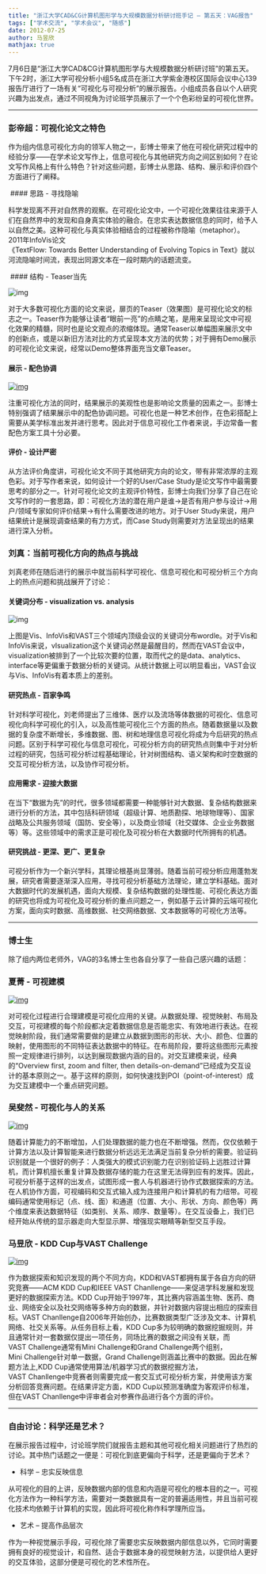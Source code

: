 ```yaml
---
title: "浙江大学CAD&CG计算机图形学与大规模数据分析研讨班手记 – 第五天：VAG报告"
tags: ["学术交流", "学术会议", "随感"]
date: 2012-07-25
author: 马昱欣      
mathjax: true
---
```


7月6日是“浙江大学CAD&CG计算机图形学与大规模数据分析研讨班”的第五天。下午2时，浙江大学可视分析小组5名成员在浙江大学紫金港校区国际会议中心139报告厅进行了一场有关“可视化与可视分析”的展示报告。小组成员各自以个人研究兴趣为出发点，通过不同视角为讨论班学员展示了一个个色彩纷呈的可视化世界。

------

### 彭帝超：可视化论文之特色

作为组内信息可视化方向的领军人物之一，彭博士带来了他在可视化研究过程中的经验分享——在学术论文写作上，信息可视化与其他研究方向之间区别如何？在论文写作风格上有什么特色？针对这些问题，彭博士从思路、结构、展示和评价四个方面进行了阐释。

 #### 思路 - 寻找隐喻

科学发现离不开对自然界的观察。在可视化论文中，一个可视化效果往往来源于人们在自然界中的发现和自身真实体验的融合。在忠实表达数据信息的同时，给予人以自然之美。这种可视化与真实体验相结合的过程被称作隐喻（metaphor）。2011年InfoVis论文《TextFlow: Towards Better Understanding of Evolving Topics in Text》就以河流隐喻时间流，表现出同源文本在一段时期内的话题流变。

 #### 结构 - Teaser当先

![img](http://www.cad.zju.edu.cn/home/vagblog/wp-content/uploads/2012/07/Screen-Shot-2012-07-25-at-3.30.22-PM.png)

对于大多数可视化方面的论文来说，扉页的Teaser（效果图）是可视化论文的标志之一。Teaser作为能够让读者“眼前一亮”的点睛之笔，是用来呈现论文中可视化效果的精髓，同时也是论文观点的浓缩体现。通常Teaser以单幅图来展示文中的创新点，或是以新旧方法对比的方式呈现本文方法的优势；对于拥有Demo展示的可视化论文来说，经常以Demo整体界面充当文章Teaser。

#### 展示 - 配色协调

[![img](http://www.cad.zju.edu.cn/home/vagblog/wp-content/uploads/2012/07/Screen-Shot-2012-07-25-at-3.30.44-PM.png)](http://www.cad.zju.edu.cn/home/vagblog/wp-content/uploads/2012/07/Screen-Shot-2012-07-25-at-3.30.44-PM.png)

注重可视化方法的同时，结果展示的美观性也是影响论文质量的因素之一。彭博士特别强调了结果展示中的配色协调问题。可视化也是一种艺术创作，在色彩搭配上需要从美学标准出发并进行思考。因此对于信息可视化工作者来说，手边常备一套配色方案工具十分必要。

#### 评价 - 设计严密

从方法评价角度讲，可视化论文不同于其他研究方向的论文，带有非常浓厚的主观色彩。对于写作者来说，如何设计一个好的User/Case Study是论文写作中最需要思考的部分之一。针对可视化论文的主观评价特性，彭博士向我们分享了自己在论文写作时的一套思路，即：可视化方法的潜在用户是谁->是否有用户参与设计->用户/领域专家如何评价结果->有什么需要改进的地方。对于User Study来说，用户结果统计是展现调查结果的有力方式，而Case Study则需要对方法呈现出的结果进行深入分析。

### 刘真：当前可视化方向的热点与挑战

刘真老师在随后进行的展示中就当前科学可视化、信息可视化和可视分析三个方向上的热点问题和挑战展开了讨论：

#### 关键词分布 - visualization vs. analysis

![img](http://www.cad.zju.edu.cn/home/vagblog/wp-content/uploads/2012/07/vis_wordle.png)

上图是Vis、InfoVis和VAST三个领域内顶级会议的关键词分布wordle。对于Vis和InfoVis来说，vIsualization这个关键词必然是最醒目的，然而在VAST会议中，visualization被排到了一个比较次要的位置，取而代之的是data、analytics、interface等更偏重于数据分析的关键词。从统计数据上可以明显看出，VAST会议与Vis、InfoVis有着本质上的差别。

#### 研究热点 - 百家争鸣

针对科学可视化，刘老师提出了三维体、医疗以及流场等体数据的可视化、信息可视化向科学可视化的引入，以及高性能可视化三个方面的热点。随着数据量以及数据的复杂度不断增长，多维数据、图、树和地理信息可视化将成为今后研究的热点问题。区别于科学可视化与信息可视化，可视分析方向的研究热点则集中于对分析过程的研究，包括可视分析过程基础理论，针对树图结构、语义架构和时空数据的交互可视分析方法，以及协作可视分析。

#### 应用需求 - 迎接大数据

在当下“数据为先”的时代，很多领域都需要一种能够针对大数据、复杂结构数据来进行分析的方法，其中包括科研领域（超级计算、地质勘探、地球物理等）、国家战略及公共服务领域（国防、安全等），以及商业领域（社交媒体、企业业务数据等）等。这些领域中的需求正是可视化及可视分析在大数据时代所拥有的机遇。

#### 研究挑战 - 更深、更广、更复杂

可视分析作为一个新兴学科，其理论根基尚显薄弱。随着当前可视分析应用蓬勃发展，研究者需要逐渐深入应用，寻找可视分析基础方法理论，建立学科基础。面对大数据时代的发展机遇，面向大规模、复杂结构数据的处理性能、可视化表达方面的研究也将成为可视化及可视分析的重点问题之一，例如基于云计算的云端可视化方案，面向实时数据、高维数据、社交网络数据、文本数据等的可视化方法等。

-----

### 博士生

除了组内两位老师外，VAG的3名博士生也各自分享了一些自己感兴趣的话题：

### 夏菁 - 可视建模

[![img](http://www.cad.zju.edu.cn/home/vagblog/wp-content/uploads/2012/07/vismodel.png)](http://www.cad.zju.edu.cn/home/vagblog/wp-content/uploads/2012/07/vismodel.png)

对可视化过程进行合理建模是可视化应用的关键。从数据处理、视觉映射、布局及交互，可视建模的每个阶段都决定着数据信息是否能忠实、有效地进行表达。在视觉映射阶段，我们通常需要做的是建立从数据到图形的形状、大小、颜色、位置的映射，使用图形的不同特征表达数据中的特征。在布局阶段，要将这些图形元素按照一定规律进行排列，以达到展现数据内涵的目的。对交互建模来说，经典的“Overview first, zoom and filter, then details-on-demand”已经成为交互设计的基本原则之一。基于这样的原则，如何快速找到POI（point-of-interest）成为交互建模中一个重点研究问题。

### 吴斐然 - 可视化与人的关系

[![img](http://www.cad.zju.edu.cn/home/vagblog/wp-content/uploads/2012/07/interact.png)](http://www.cad.zju.edu.cn/home/vagblog/wp-content/uploads/2012/07/interact.png)

随着计算能力的不断增加，人们处理数据的能力也在不断增强。然而，仅仅依赖于计算方法以及计算智能来进行数据分析远远无法满足当前复杂分析的需要。验证码识别就是一个很好的例子：人类强大的模式识别能力在识别验证码上远胜过计算机，而计算机擅长重复计算及数据存储的能力在这里无法得到应有的发挥。因此，可视分析基于这样的出发点，试图形成一套人与机器进行协作式数据探索的方法。在人机协作方面，可视编码和交互式输入成为连接用户和计算机的有力纽带。可视编码通常使用标记（点、线、面）和通道（位置、大小、形状、方向、颜色等）两个维度来表达数据特征（如类别、关系、顺序、数量等）。在交互设备上，我们已经开始从传统的显示器走向大型显示屏、增强现实眼睛等新型交互手段。

### 马昱欣 - KDD Cup与VAST Challenge

[![img](http://www.cad.zju.edu.cn/home/vagblog/wp-content/uploads/2012/07/Screen-Shot-2012-07-25-at-3.47.21-PM.png)](http://www.cad.zju.edu.cn/home/vagblog/wp-content/uploads/2012/07/Screen-Shot-2012-07-25-at-3.47.21-PM.png)

作为数据探索和知识发现的两个不同方向，KDD和VAST都拥有属于各自方向的研究竞赛——ACM KDD Cup和IEEE VAST Chanllenge——来促进学科发展和发现更好的数据探索方法。KDD Cup开始于1997年，其比赛内容涵盖生物、医药、商业、网络安全以及社交网络等多种方向的数据，并针对数据内容提出相应的探索目标。VAST Chanllenge自2006年开始创办，比赛数据类型广泛涉及文本、计算机网络、社交关系等。从任务目标上看，KDD Cup多为较明确的数据挖掘规则，并且通常针对一套数据仅提出一项任务，同场比赛的数据之间没有关联，而VAST Challenge通常有Mini Challenge和Grand Challenge两个组别，Mini Challenge针对单一数据，Grand Challenge则涵盖比赛中的数据。因此在解题方法上,KDD Cup通常使用算法/机器学习式的数据挖掘方法， VAST Chanllenge中竞赛者则需要完成一套交互式可视分析方案，并使用该方案分析回答竞赛问题。在结果评定方面，KDD Cup以预测准确度为客观评价标准，但在VAST Chanllenge中评审者会对参赛作品进行各个方面的评价。

-------

### 自由讨论：科学还是艺术？

在展示报告过程中，讨论班学院们就报告主题和其他可视化相关问题进行了热烈的讨论。其中热门话题之一便是：可视化到底更偏向于科学，还是更偏向于艺术？

- 科学 – 忠实反映信息

​	从可视化的目的上讲，反映数据内部的信息和内涵是可视化的根本目的之一。可视化方法作为一种科学方法，需要对一类数据具有一定的普遍适用性，并且当前可视化技术均依赖于计算机的实现，因此将可视化称作科学理所应当。

- 艺术 – 提高作品层次

​	作为一种视觉展示手段，可视化除了需要忠实反映数据内部信息以外，它同时需要拥有良好的视觉设计，和自然、适合于数据本身的视觉映射方法，以提供给人更好的交互体验，这部分便是可视化的艺术性所在。